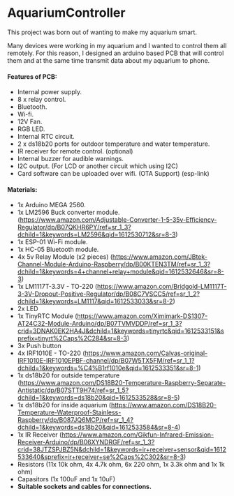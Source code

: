 # AquariumController
 This project was born out of wanting to make my aquarium smart.

Many devices were working in my aquarium and I wanted to control them all remotely. For this reason, I designed an arduino based PCB that will control them and at the same time transmit data about my aquarium to phone.

#### Features of PCB:
- Internal power supply.
- 8 x relay control.
- Bluetooth.
- Wi-fi.
- 12V Fan.
- RGB LED.
- Internal RTC circuit.
- 2 x ds18b20 ports for outdoor temperature and water temperature.
- IR receiver for remote control. (optional)
- Internal buzzer for audible warnings.
- I2C output. (For LCD or another circuit which using I2C)
- Card software can be uploaded over wifi. (OTA Support) (esp-link)



#### Materials:
- 1x Arduino MEGA 2560.	
- 1x LM2596 Buck converter module. (https://www.amazon.com/Adjustable-Converter-1-5-35v-Efficiency-Regulator/dp/B07QKHR6PY/ref=sr_1_3?dchild=1&keywords=LM2596&qid=1612530712&sr=8-3)
- 1x ESP-01 Wi-Fi module.
- 1x HC-05 Bluetooth module.
- 4x 5v Relay Module (x2 pieces) (https://www.amazon.com/JBtek-Channel-Module-Arduino-Raspberry/dp/B00KTEN3TM/ref=sr_1_3?dchild=1&keywords=4+channel+relay+module&qid=1612532646&sr=8-3)
- 1x LM1117T-3.3V - TO-220 (https://www.amazon.com/Bridgold-LM1117T-3-3V-Dropout-Positive-Regulator/dp/B08C7VSCC5/ref=sr_1_2?dchild=1&keywords=LM1117&qid=1612533033&sr=8-2)
- 2x LED
- 1x TinyRTC Module (https://www.amazon.com/Ximimark-DS1307-AT24C32-Module-Arduino/dp/B07TVMVDDP/ref=sr_1_3?crid=3DNAK0EK2HA4J&dchild=1&keywords=tinyrtc&qid=1612533151&sprefix=tinyrt%2Caps%2C284&sr=8-3)
- 3x Push button 
- 4x IRF1010E - TO-220 (https://www.amazon.com/Calvas-original-IRF1010E-IRF1010EPBF-channel/dp/B07W5TX5FM/ref=sr_1_1?dchild=1&keywords=%C4%B1rf1010e&qid=1612533351&sr=8-1)
- 1x ds18b20 for outside temperature (https://www.amazon.com/DS18B20-Temperature-Raspberry-Separate-Antistatic/dp/B07STT9H74/ref=sr_1_5?dchild=1&keywords=ds18b20&qid=1612533528&sr=8-5)
- 1x ds18b20 for inside aquarium (https://www.amazon.com/DS18B20-Temperature-Waterproof-Stainless-Raspberry/dp/B087JQ6MCP/ref=sr_1_4?dchild=1&keywords=ds18b20&qid=1612533584&sr=8-4)
- 1x IR Receiver (https://www.amazon.com/Gikfun-Infrared-Emission-Receiver-Arduino/dp/B06XYNDRGF/ref=sr_1_3?crid=38JTZSPJBZ5N&dchild=1&keywords=ir+receiver+sensor&qid=1612533640&sprefix=ir+receiver+se%2Caps%2C302&sr=8-3)
- Resistors (11x 10k ohm, 4x 4.7k ohm, 6x 220 ohm, 1x 3.3k ohm and 1x 1k ohm)
- Capasitors (1x 100uF and 1x 10uF)
- **Suitable sockets and cables for connections.**
